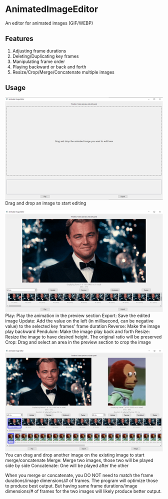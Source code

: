 # AnimatedImageEditor
An editor for animated images (GIF/WEBP)
## Features
1. Adjusting frame durations
2. Deleting/Duplicating key frames
3. Manipulating frame order
4. Playing backward or back and forth
5. Resize/Crop/Merge/Concatenate multiple images

## Usage
![main](./imgs/1.png)
Drag and drop an image to start editing





![edit](./imgs/2.png)
Play: Play the animation in the preview section
Export: Save the edited image
Update: Add the value on the left (in millisecond, can be negative value) to the selected key frames' frame duration
Reverse: Make the image play backward
Pendulum: Make the image play back and forth
Resize: Resize the image to have desired height. The original ratio will be preserved
Crop: Drag and select an area in the preview section to crop the image





![merge and concatenate](./imgs/3.png)
You can drag and drop another image on the existing image to start merge/concatenate
Merge: Merge two images, those two will be played side by side
Concatenate: One will be played after the other

When you merge or concatenate, you DO NOT need to match the frame durations/image dimensions/# of frames.
The program will optimize those to produce best output.
But having same frame durations/image dimensions/# of frames for the two images will likely produce better output.
